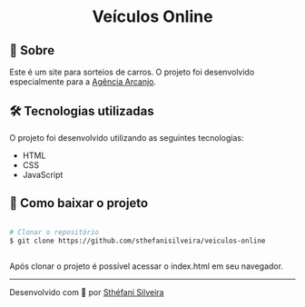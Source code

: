 <h1 align="center">
  Veículos Online
</h1>

## 📌 Sobre

Este é um site para sorteios de carros. 
O projeto foi desenvolvido especialmente para a [Agência Arcanjo](https://empresarial.agenciaarcanjo.com.br/home). 

## 🛠 Tecnologias utilizadas

O projeto foi desenvolvido utilizando as seguintes tecnologias:

- HTML
- CSS
- JavaScript

## 📂 Como baixar o projeto

```bash

# Clonar o repositório
$ git clone https://github.com/sthefanisilveira/veiculos-online
 
```

Após clonar o projeto é possível acessar o index.html em seu navegador.

---
Desenvolvido com 💙 por [Sthéfani Silveira](https://www.linkedin.com/in/sthefani-silveira/)
